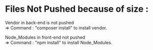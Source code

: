 # Files Not Pushed because of size : 

Vendor in back-end is not pushed <br>
=> Command : "composer install" to install vendor.

Node_Modules in front-end not pushed <br>
=> Command : "npm install" to install Node_Modules.